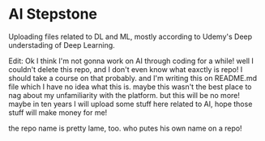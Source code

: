 # AI Stepstone
Uploading files related to DL and ML, mostly according to Udemy's Deep understading of Deep Learning.

Edit: Ok I think I'm not gonna work on AI through coding for a while!
well I couldn't delete this repo, and I don't even know what eaxctly is repo! I should take a course on that probably. and I'm writing this on README.md file 
which I have no idea what this is. maybe this wasn't the best place to nag about my unfamiliarity with the platform. but this will be no more! maybe in ten years I will upload some stuff here
related to AI, hope those stuff will make money for me!

the repo name is pretty lame, too. who putes his own name on a repo!
